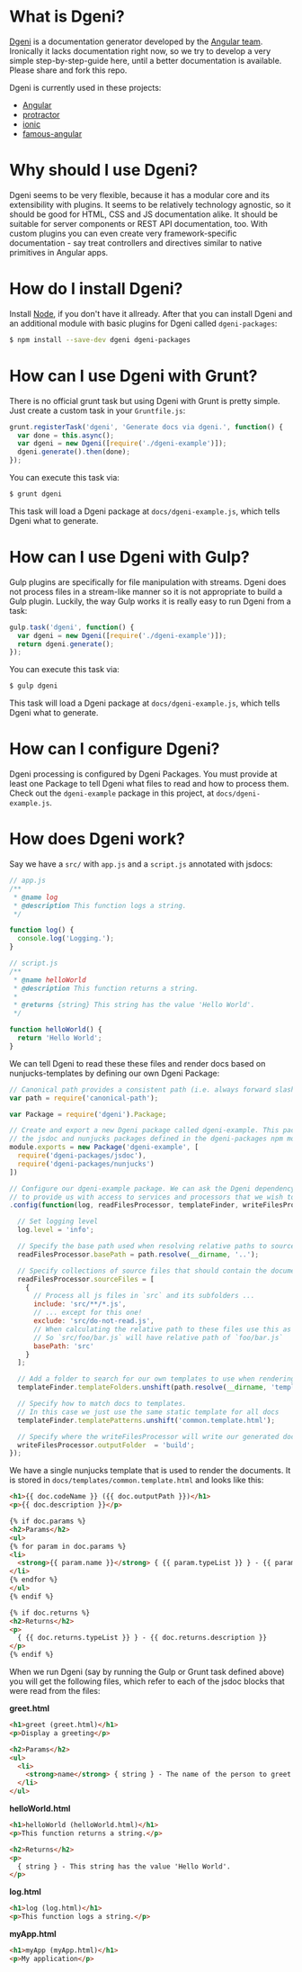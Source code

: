 # What is Dgeni?

[Dgeni](https://github.com/angular/dgeni) is a documentation generator developed by the
[Angular team](https://github.com/angular). Ironically it lacks documentation right now, so we
try to develop a very simple step-by-step-guide here, until a better documentation is
available. Please share and fork this repo.

Dgeni is currently used in these projects:
- [Angular](https://github.com/angular/angular.js/tree/master/docs)
- [protractor](https://github.com/angular/protractor/tree/master/docs)
- [ionic](https://github.com/driftyco/ionic)
- [famous-angular](https://github.com/Famous/famous-angular)

# Why should I use Dgeni?

Dgeni seems to be very flexible, because it has a modular core and its extensibility with
plugins. It seems to be relatively technology agnostic, so it should be good for HTML, CSS and
JS documentation alike. It should be suitable for server components or REST API documentation,
too. With custom plugins you can even create very framework-specific documentation - say treat
controllers and directives similar to native primitives in Angular apps.

# How do I install Dgeni?

Install [Node](http://nodejs.org/), if you don't have it allready. After that you can install
Dgeni and an additional module with basic plugins for Dgeni called `dgeni-packages`:

```bash
$ npm install --save-dev dgeni dgeni-packages
```

# How can I use Dgeni with Grunt?

There is no official grunt task but using Dgeni with Grunt is pretty simple.
Just create a custom task in your `Gruntfile.js`:

```js
grunt.registerTask('dgeni', 'Generate docs via dgeni.', function() {
  var done = this.async();
  var dgeni = new Dgeni([require('./dgeni-example')]);
  dgeni.generate().then(done);
});
```

You can execute this task via:

```bash
$ grunt dgeni
```

This task will load a Dgeni package at `docs/dgeni-example.js`, which tells Dgeni what to
generate.

# How can I use Dgeni with Gulp?


Gulp plugins are specifically for file manipulation with streams.  Dgeni does not process files
in a stream-like manner so it is not appropriate to build a Gulp plugin. Luckily, the way Gulp
works it is really easy to run Dgeni from a task:

```js
gulp.task('dgeni', function() {
  var dgeni = new Dgeni([require('./dgeni-example')]);
  return dgeni.generate();
});
```

You can execute this task via:

```bash
$ gulp dgeni
```

This task will load a Dgeni package at `docs/dgeni-example.js`, which tells Dgeni what to
generate.

# How can I configure Dgeni?

Dgeni processing is configured by Dgeni Packages. You must provide at least one
Package to tell Dgeni what files to read and how to process them. Check out the `dgeni-example`
package in this project, at `docs/dgeni-example.js`.

# How does Dgeni work?

Say we have a `src/` with `app.js` and a `script.js` annotated with jsdocs:

```js
// app.js
/**
 * @name log
 * @description This function logs a string.
 */

function log() {
  console.log('Logging.');
}
```

```js
// script.js
/**
 * @name helloWorld
 * @description This function returns a string.
 *
 * @returns {string} This string has the value 'Hello World'.
 */

function helloWorld() {
  return 'Hello World';
}
```

We can tell Dgeni to read these these files and render docs based on nunjucks-templates by
defining our own Dgeni Package:

```js
// Canonical path provides a consistent path (i.e. always forward slashes) across different OSes
var path = require('canonical-path');

var Package = require('dgeni').Package;

// Create and export a new Dgeni package called dgeni-example. This package depends upon
// the jsdoc and nunjucks packages defined in the dgeni-packages npm module.
module.exports = new Package('dgeni-example', [
  require('dgeni-packages/jsdoc'),
  require('dgeni-packages/nunjucks')
])

// Configure our dgeni-example package. We can ask the Dgeni dependency injector
// to provide us with access to services and processors that we wish to configure
.config(function(log, readFilesProcessor, templateFinder, writeFilesProcessor) {

  // Set logging level
  log.level = 'info';

  // Specify the base path used when resolving relative paths to source and output files
  readFilesProcessor.basePath = path.resolve(__dirname, '..');

  // Specify collections of source files that should contain the documentation to extract
  readFilesProcessor.sourceFiles = [
    {
      // Process all js files in `src` and its subfolders ...
      include: 'src/**/*.js',
      // ... except for this one!
      exclude: 'src/do-not-read.js',
      // When calculating the relative path to these files use this as the base path.
      // So `src/foo/bar.js` will have relative path of `foo/bar.js`
      basePath: 'src'
    }
  ];

  // Add a folder to search for our own templates to use when rendering docs
  templateFinder.templateFolders.unshift(path.resolve(__dirname, 'templates'));

  // Specify how to match docs to templates.
  // In this case we just use the same static template for all docs
  templateFinder.templatePatterns.unshift('common.template.html');

  // Specify where the writeFilesProcessor will write our generated doc files
  writeFilesProcessor.outputFolder  = 'build';
});
```

We have a single nunjucks template that is used to render the documents. It is stored in
`docs/templates/common.template.html` and looks like this:

```html
<h1>{{ doc.codeName }} ({{ doc.outputPath }})</h1>
<p>{{ doc.description }}</p>

{% if doc.params %}
<h2>Params</h2>
<ul>
{% for param in doc.params %}
<li>
  <strong>{{ param.name }}</strong> { {{ param.typeList }} } - {{ param.description }}
</li>
{% endfor %}
</ul>
{% endif %}

{% if doc.returns %}
<h2>Returns</h2>
<p>
  { {{ doc.returns.typeList }} } - {{ doc.returns.description }}
</p>
{% endif %}
```

When we run Dgeni (say by running the Gulp or Grunt task defined above) you will get the
following files, which refer to each of the jsdoc blocks that were read from the files:

**greet.html**
```html
<h1>greet (greet.html)</h1>
<p>Display a greeting</p>

<h2>Params</h2>
<ul>
  <li>
    <strong>name</strong> { string } - The name of the person to greet
  </li>
</ul>
```

**helloWorld.html**
```html
<h1>helloWorld (helloWorld.html)</h1>
<p>This function returns a string.</p>

<h2>Returns</h2>
<p>
  { string } - This string has the value 'Hello World'.
</p>
```

**log.html**
```html
<h1>log (log.html)</h1>
<p>This function logs a string.</p>
```

**myApp.html**
```html
<h1>myApp (myApp.html)</h1>
<p>My application</p>
```
